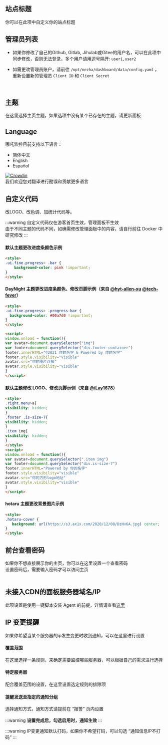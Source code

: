 ## 站点标题
你可以在此项中自定义你的站点标题
<br/>

## 管理员列表
+ 如果你修改了自己的Github, Gitlab, Jihulab或Gitee的用户名，可以在此项中同步修改，否则无法登录，多个用户请用逗号隔开: `user1,user2`  

+ 如需更改管理员账户，请前往 `/opt/nezha/dashboard/data/config.yaml` ，重新设置新的管理员 `Client ID` 和 `Client Secret` 
<br/>

## 主题
在这里选择主页主题，如果选项中没有某个已存在的主题，请更新面板
<br/>

## Language
哪吒监控目前支持以下语言：  

+ 简体中文
+ English
+ Español

[![Crowdin](https://badges.crowdin.net/nezha/localized.svg)](https://crowdin.com/project/nezha)  
我们欢迎您对翻译进行勘误和贡献更多语言
<br/>

## 自定义代码  
改LOGO、改色调、加统计代码等。

:::warning 
自定义代码仅在游客首页生效，管理面板不生效  
由于不同主题的代码不同，如确需修改管理面板中的内容，请自行前往 Docker 中研究修改
:::
<br/>

#### 默认主题更改进度条颜色示例

  ```html
  <style>
  .ui.fine.progress> .bar {
      background-color: pink !important;
  }
  </style>
  ```

#### DayNight 主题更改进度条颜色、修改页脚示例（来自 [@hyt-allen-xu](https://github.com/hyt-allen-xu)  [@tech-fever](https://github.com/tech-fever)）

  ```html
  <style>
  .ui.fine.progress> .progress-bar {
    background-color: #00a7d0 !important;
  }
  </style>
  
  <script>
  window.onload = function(){
  var avatar=document.querySelector("img")
  var footer=document.querySelector("div.footer-container")
  footer.innerHTML="©2021 你的名字 & Powered by 你的名字"
  footer.style.visibility="visible"
  avatar.src="你的图片连接"
  avatar.style.visibility="visible"
}
  </script>
  ```

#### 默认主题修改 LOGO、修改页脚示例（来自 [@iLay1678](https://github.com/iLay1678)）

  ```html
  <style>
  .right.menu>a{
  visibility: hidden;
  }
  .footer .is-size-7{
  visibility: hidden;
  }
  .item img{
  visibility: hidden;
  }
  </style>
  <script>
  window.onload = function(){
  var avatar=document.querySelector(".item img")
  var footer=document.querySelector("div.is-size-7")
  footer.innerHTML="Powered by 你的名字"
  footer.style.visibility="visible"
  avatar.src="你的方形logo地址"
  avatar.style.visibility="visible"
  }
  </script>
  ```

#### hotaru 主题更改背景图片示例

  ```html
  <style>
  .hotaru-cover {
     background: url(https://s3.ax1x.com/2020/12/08/DzHv6A.jpg) center;
  }
  </style>
  ```
## 前台查看密码
如果你不想直接展示你的主页，你可以在这里设置一个查看密码  
设置密码后，需要输入密码才可以访问主页  
<br/>

## 未接入CDN的面板服务器域名/IP
此项设置是使用一键脚本安装 Agent 的前提，详情请查看[这里](/guide/agent.html#%E5%87%86%E5%A4%87%E5%B7%A5%E4%BD%9C)
<br/>

## IP 变更提醒
如果你希望当某个服务器的ip发生变更时收到通知，可以在这里进行设置  
#### 覆盖范围  
在这里选择一条规则，来确定需要监控哪些服务器，可以根据自己的需求进行选择  
#### 特定服务器
配合覆盖范围的设置，在这里设置选定规则的排除项
#### 提醒发送至指定的通知分组
选择通知方式，通知方式请提前在 “报警” 页内设置  
<br/>
:::warning 
**设置完成后，勾选启用时，通知生效**
:::
<br/>

:::warning 
IP变更通知默认打码，如果你不希望打码，可以勾选 “通知信息IP不打码”
:::
